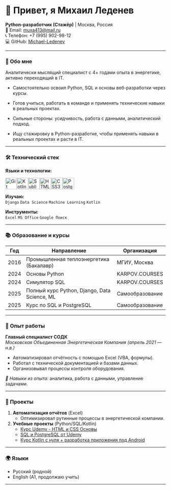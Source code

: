 # 👋 Привет, я Михаил Леденев 

**Python-разработчик (Стажёр)** | Москва, Россия  
📧 Email: [muxa413@mail.ru](mailto:muxa413@mail.ru)  
📞 Телефон: +7 (995) 902-98-12  
💻 GitHub: [Michael-Ledenev](https://github.com/Michael-Ledenev)  

---

### 🚀 Обо мне
Аналитически мыслящий специалист с 4+ годами опыта в энергетике, активно переходящий в IT.  
- Самостоятельно освоил Python, SQL и основы веб-разработки через курсы.  
- Готов учиться, работать в команде и применять технические навыки в реальных проектах.  
- Сильные стороны: усидчивость, работа с данными, аналитический подход.

- Ищу стажировку в Python-разработке, чтобы применять навыки в реальных проектах и расти в IT.

---

### 🛠️ Технический стек
**Языки и технологии:**
<p align="left">
<a href="https://git-scm.com/" target="_blank" rel="noreferrer"><img src="https://raw.githubusercontent.com/danielcranney/readme-generator/main/public/icons/skills/git-colored.svg" width="36" height="36" alt="Git" /></a><a href="https://kotlinlang.org/" target="_blank" rel="noreferrer"><img src="https://raw.githubusercontent.com/danielcranney/readme-generator/main/public/icons/skills/kotlin-colored.svg" width="36" height="36" alt="Kotlin" /></a><a href="https://www.sublimetext.com/index2" target="_blank" rel="noreferrer"><img src="https://raw.githubusercontent.com/danielcranney/readme-generator/main/public/icons/skills/sublimetext.svg" width="36" height="36" alt="Sublime Text" /></a><a href="https://developer.mozilla.org/en-US/docs/Glossary/HTML5" target="_blank" rel="noreferrer"><img src="https://raw.githubusercontent.com/danielcranney/readme-generator/main/public/icons/skills/html5-colored.svg" width="36" height="36" alt="HTML5" /></a><a href="https://www.w3.org/TR/CSS/#css" target="_blank" rel="noreferrer"><img src="https://raw.githubusercontent.com/danielcranney/readme-generator/main/public/icons/skills/css3-colored.svg" width="36" height="36" alt="CSS3" /></a><a href="https://www.postgresql.org/" target="_blank" rel="noreferrer"><img src="https://raw.githubusercontent.com/danielcranney/readme-generator/main/public/icons/skills/postgresql-colored.svg" width="36" height="36" alt="PostgreSQL" /></a>
</p>

**Изучаю:**  
`Django` `Data Science` `Machine Learning` `Kotlin`  

**Инструменты:**  
`Excel` `MS Office` `Google Поиск`  

---

### 📚 Образование и курсы
| Год | Направление | Организация |
|------|------------|-------------|
| 2016 | Промышленная теплоэнергетика (Бакалавр) | МГИУ, Москва |
| 2024 | Основы Python | KARPOV.COURSES |
| 2024 | Симулятор SQL | KARPOV.COURSES |
| 2025 | Полный курс Python, Django, Data Science, ML | Самообразование |
| 2025 | Курс по SQL и PostgreSQL | Самообразование |

---

### 💼 Опыт работы
**Главный специалист СОДК**  
*Московская Объединенная Энергетическая Компания (апрель 2021 — н.в.)*  
- Автоматизировал отчётность с помощью Excel (VBA, формулы).  
- Работал с технической документацией и базами данных.  
- Организовывал процессы контроля оборудования.  

*🔹 Навыки из опыта:* аналитика, работа с данными, управление задачами.  

---

### 📌 Проекты
1. **Автоматизация отчётов** (Excel)  
   - Оптимизировал рутинные процессы в энергетической компании.  
2. **Учебные проекты** (Python/SQL/Kotlin)  
   - [Курс Udemy - HTML и CSS Основы](https://github.com/Michael-Ledenev/Udemy_HTML-CSS?tab=readme-ov-file)
   - [SQL и PostgreSQL от Udemy](https://github.com/Michael-Ledenev/Udemy_PostgreSQL)
   - [Курс Kotlin с нуля + разработка приложения под Android](https://github.com/Michael-Ledenev/Udemy_Kotlin_from-scratch)

---

### 🌍 Языки
- Русский (родной)  
- English (A1, продолжаю учить)  

---

